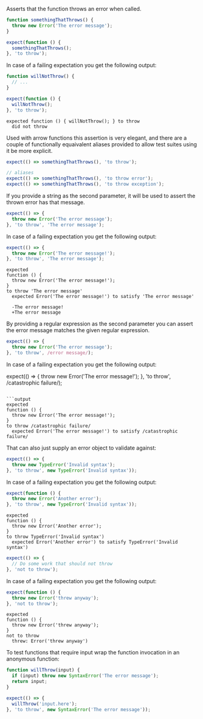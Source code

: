 Asserts that the function throws an error when called.

```js
function somethingThatThrows() {
  throw new Error('The error message');
}

expect(function () {
  somethingThatThrows();
}, 'to throw');
```

In case of a failing expectation you get the following output:

```js
function willNotThrow() {
  // ...
}

expect(function () {
  willNotThrow();
}, 'to throw');
```

```output
expected function () { willNotThrow(); } to throw
  did not throw
```

Used with arrow functions this assertion is very elegant, and there
are a couple of functionally equaivalent aliases provided to allow
test suites using it be more explicit.

```js
expect(() => somethingThatThrows(), 'to throw');

// aliases
expect(() => somethingThatThrows(), 'to throw error');
expect(() => somethingThatThrows(), 'to throw exception');
```

If you provide a string as the second parameter, it will be used to
assert the thrown error has that message.

```js
expect(() => {
  throw new Error('The error message');
}, 'to throw', 'The error message');
```

In case of a failing expectation you get the following output:

```js
expect(() => {
  throw new Error('The error message!');
}, 'to throw', 'The error message');
```

```output
expected
function () {
  throw new Error('The error message!');
}
to throw 'The error message'
  expected Error('The error message!') to satisfy 'The error message'

  -The error message!
  +The error message
```

By providing a regular expression as the second parameter you can
assert the error message matches the given regular expression.

```js
expect(() => {
  throw new Error('The error message');
}, 'to throw', /error message/);
```

In case of a failing expectation you get the following output:

expect(() => {
  throw new Error('The error message!');
}, 'to throw', /catastrophic failure/);
```

```output
expected
function () {
  throw new Error('The error message!');
}
to throw /catastrophic failure/
  expected Error('The error message!') to satisfy /catastrophic failure/
```

That can also just supply an error object to validate against:

```js
expect(() => {
  throw new TypeError('Invalid syntax');
}, 'to throw', new TypeError('Invalid syntax'));
```

In case of a failing expectation you get the following output:

```js
expect(function () {
  throw new Error('Another error');
}, 'to throw', new TypeError('Invalid syntax'));
```

```output
expected
function () {
  throw new Error('Another error');
}
to throw TypeError('Invalid syntax')
  expected Error('Another error') to satisfy TypeError('Invalid syntax')
```

```js
expect(() => {
  // Do some work that should not throw
}, 'not to throw');
```

In case of a failing expectation you get the following output:

```js
expect(function () {
  throw new Error('threw anyway');
}, 'not to throw');
```

```output
expected
function () {
  throw new Error('threw anyway');
}
not to throw
  threw: Error('threw anyway')
```

To test functions that require input wrap the function invocation in an anonymous function:

```js
function willThrow(input) {
  if (input) throw new SyntaxError('The error message');
  return input;
}

expect(() => {
  willThrow('input.here');
}, 'to throw', new SyntaxError('The error message'));
```
